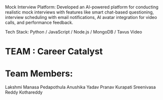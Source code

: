 Mock Interview Platform:
Developed an AI-powered platform for conducting realistic mock interviews with features like smart chat-based questioning, interview scheduling with email notifications, AI avatar integration for video calls, and performance feedback.

Tech Stack: Python / JavaScript / Node.js / MongoDB / Tavus Video


# TEAM : Career Catalyst
# Team Members: 
Lakshmi Manasa Pedapothula
Anushika Yadav
Pranav Kurapati
Sreenivasa Reddy Kothareddy

